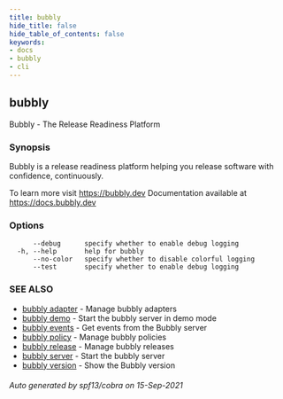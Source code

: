 ```yaml
---
title: bubbly
hide_title: false
hide_table_of_contents: false
keywords:
- docs
- bubbly
- cli
---
```

## bubbly

Bubbly - The Release Readiness Platform

### Synopsis

Bubbly is a release readiness platform helping you
release software with confidence, continuously.

To learn more visit https://bubbly.dev
Documentation available at https://docs.bubbly.dev

### Options

```
      --debug      specify whether to enable debug logging
  -h, --help       help for bubbly
      --no-color   specify whether to disable colorful logging
      --test       specify whether to enable debug logging
```

### SEE ALSO

* [bubbly adapter](bubbly_adapter.md)	 - Manage bubbly adapters
* [bubbly demo](bubbly_demo.md)	 - Start the bubbly server in demo mode
* [bubbly events](bubbly_events.md)	 - Get events from the Bubbly server
* [bubbly policy](bubbly_policy.md)	 - Manage bubbly policies
* [bubbly release](bubbly_release.md)	 - Manage bubbly releases
* [bubbly server](bubbly_server.md)	 - Start the bubbly server
* [bubbly version](bubbly_version.md)	 - Show the Bubbly version

###### Auto generated by spf13/cobra on 15-Sep-2021
